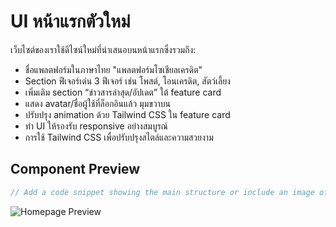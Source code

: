 
# UI หน้าแรกตัวใหม่

เว็บไซต์ของเราใช้ดีไซน์ใหม่ที่นำเสนอบนหน้าแรกซึ่งรวมถึง:

- ชื่อแพลตฟอร์มในภาษาไทย "แพลตฟอร์มโซเชียลเครดิต"
- Section ฟีเจอร์เด่น 3 ฟีเจอร์ เช่น โพสต์, โอนเครดิต, สัตว์เลี้ยง
- เพิ่มเติม section “ข่าวสารล่าสุด/อัปเดต” ใต้ feature card
- แสดง avatar/ชื่อผู้ใช้ที่ล็อกอินแล้ว มุมขวาบน
- ปรับปรุง animation ด้วย Tailwind CSS ใน feature card
- ทำ UI ให้รองรับ responsive อย่างสมบูรณ์
- การใช้ Tailwind CSS เพื่อปรับปรุงสไตล์และความสวยงาม

## Component Preview

```jsx
// Add a code snippet showing the main structure or include an image of the design here
```
![Homepage Preview](path/to/homepage-screenshot.png) <!-- Add actual path to image when available -->

